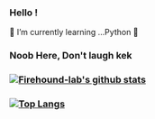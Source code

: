 ### Hello !

🌱 I’m currently learning ...Python 👋
### Noob Here, Don't laugh kek
### [![Firehound-lab's github stats](https://github-readme-stats.vercel.app/api?username=Firehound-lab&count_private=true&show_icons=true)](https://github.com/Firehound-lab/github-readme-stats)
### [![Top Langs](https://github-readme-stats.vercel.app/api/top-langs/?username=Firehound-lab&layout=compact)](https://github.com/Firehound-lab/github-readme-stats)

### 
<!--
**FireHound-lab/Firehound-lab** is a ✨ _special_ ✨ repository because its `README.md` (this file) appears on your GitHub profile.

Here are some ideas to get you started:

- ### 🔭 I’m currently working on .Python
- ### 🌱 I’m currently learning ...Python
- 👯 I’m looking to collaborate on ...
- 🤔 I’m looking for help with ...
- 💬 Ask me about ...
- ### 📫 How to reach me: ...TG
- 😄 Pronouns: ...
- ⚡ Fun fact: ...
-->
